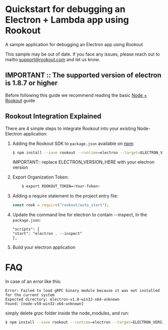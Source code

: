 # Quickstart for debugging an Electron + Lambda app using Rookout

A sample application for debugging an Electron app using Rookout

This sample may be out of date. If you face any issues, please reach out to mailto:support@rookout.com and let us know.

## IMPORTANT :: The supported version of electron is 1.8.7 or higher

Before following this guide we recommend reading the basic [Node + Rookout] guide

## Rookout Integration Explained

There are 4 simple steps to integrate Rookout into your existing Node-Electron application:

1. Adding the Rookout SDK to `package.json` available on [npm]:
    ```bash
    $ npm install --save rookout --runtime=electron --target=ELECTRON_VERSION_HERE
    ```
	IMPORTANT:: replace ELECTRON_VERSION_HERE with your electron version

2. Export Organization Token:
    ```bash
    	$ export ROOKOUT_TOKEN=<Your-Token>
    ```

3. Adding a require statement to the project entry file:
    ```js
    const rook = require("rookout/auto_start");
    ```

4. Update the command line for electron to contain --inspect, In the `package.json`:
	```
	"scripts": {
    "start": "electron . --inspect" 
	},
	```
	
5. Build your electron application


FAQ
====
In case of an error like this:
```
Error: Failed to load gRPC binary module because it was not installed for the current system
Expected directory: electron-v1.8-win32-x64-unknown
Found: [node-v59-win32-x64-unknown]
```

simply delete grpc folder inside the node_modules, and run:

```bash
$ npm install --save rookout --runtime=electron --target=ELECTRON_VERSION_HERE
```

[Node + Rookout]: https://docs.rookout.com/docs/sdk-setup.html
[npm]: https://www.npmjs.com/package/rookout
